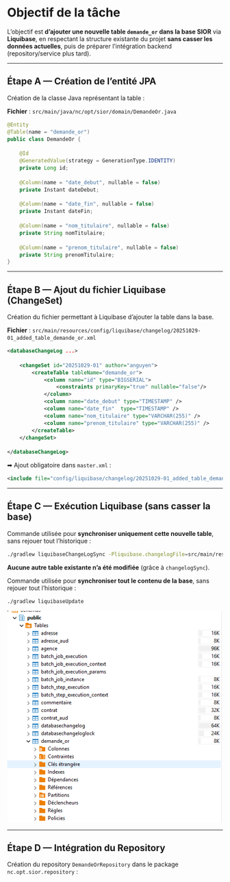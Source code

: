 # Objectif de la tâche

L’objectif est **d’ajouter une nouvelle table `demande_or` dans la base SIOR** via **Liquibase**, en respectant la structure existante du projet **sans casser les données actuelles**, puis de préparer l’intégration backend (repository/service plus tard).

---

## Étape A — Création de l’entité JPA

Création de la classe Java représentant la table :

**Fichier** :
`src/main/java/nc/opt/sior/domain/DemandeOr.java`

```java
@Entity
@Table(name = "demande_or")
public class DemandeOr {

    @Id
    @GeneratedValue(strategy = GenerationType.IDENTITY)
    private Long id;

    @Column(name = "date_debut", nullable = false)
    private Instant dateDebut;

    @Column(name = "date_fin", nullable = false)
    private Instant dateFin;

    @Column(name = "nom_titulaire", nullable = false)
    private String nomTitulaire;

    @Column(name = "prenom_titulaire", nullable = false)
    private String prenomTitulaire;
}
```

---

## Étape B — Ajout du fichier Liquibase (ChangeSet)

Création du fichier permettant à Liquibase d’ajouter la table dans la base.

**Fichier** :
`src/main/resources/config/liquibase/changelog/20251029-01_added_table_demande_or.xml`

```xml
<databaseChangeLog ...>

    <changeSet id="20251029-01" author="anguyen">
        <createTable tableName="demande_or">
            <column name="id" type="BIGSERIAL">
                <constraints primaryKey="true" nullable="false"/>
            </column>
            <column name="date_debut" type="TIMESTAMP" />
            <column name="date_fin"  type="TIMESTAMP" />
            <column name="nom_titulaire" type="VARCHAR(255)" />
            <column name="prenom_titulaire" type="VARCHAR(255)" />
        </createTable>
    </changeSet>

</databaseChangeLog>
```

➡ Ajout obligatoire dans `master.xml` :

```xml
<include file="config/liquibase/changelog/20251029-01_added_table_demande_or.xml"/>
```

---

## Étape C — Exécution Liquibase (sans casser la base)

Commande utilisée pour **synchroniser uniquement cette nouvelle table**, sans rejouer tout l’historique :

```bash
./gradlew liquibaseChangeLogSync -Pliquibase.changelogFile=src/main/resources/config/liquibase/changelog/20251029-01_added_table_demande_or.xml
```

**Aucune autre table existante n’a été modifiée** (grâce à `changelogSync`).

Commande utilisée pour **synchroniser tout le contenu de la base**, sans rejouer tout l’historique :
```bash
./gradlew liquibaseUpdate
```
![bdd comfirmation](demande_or_comfirmation.png)

---

## Étape D — Intégration du Repository

Création du repository `DemandeOrRepository` dans le package `nc.opt.sior.repository` :

```java

```
